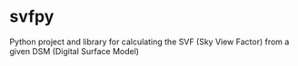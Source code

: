 # svfpy
Python project and library for calculating the SVF (Sky View Factor) from a given DSM (Digital Surface Model)
